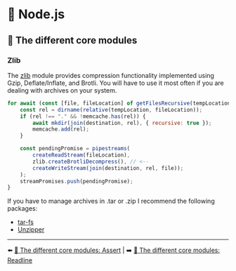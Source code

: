 # 🐢 Node.js

## 🌟 The different core modules

### Zlib

The [zlib](https://nodejs.org/api/zlib.html) module provides compression functionality implemented using Gzip, Deflate/Inflate, and Brotli. You will have to use it most often if you are dealing with archives on your system.

```js
for await (const [file, fileLocation] of getFilesRecursive(tempLocation)) {
    const rel = dirname(relative(tempLocation, fileLocation));
    if (rel !== "." && !memcache.has(rel)) {
        await mkdir(join(destination, rel), { recursive: true });
        memcache.add(rel);
    }

    const pendingPromise = pipestreams(
        createReadStream(fileLocation),
        zlib.createBrotliDecompress(), // <--
        createWriteStream(join(destination, rel, file));
    );
    streamPromises.push(pendingPromise);
}
```

If you have to manage archives in .tar or .zip I recommend the following packages:

- [tar-fs](https://github.com/mafintosh/tar-fs)
- [Unzipper](https://github.com/SlimIO/unzipper)

---

⬅️ [🌟 The different core modules: Assert](./11-assert.md) |
➡️ [🌟 The different core modules: Readline](./13-readline.md)
